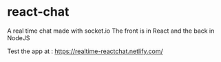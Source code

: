 # react-chat

A real time chat made with socket.io
The front is in React and the back in NodeJS    

Test the app at : https://realtime-reactchat.netlify.com/